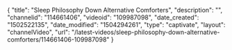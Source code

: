 {
    "title": "Sleep Philosophy Down Alternative Comforters",
    "description": "",
    "channelid": "114661406",
    "videoid": "109987098",
    "date_created": "1502522135",
    "date_modified": "1504294261",
    "type": "captivate",
    "layout": "channelVideo",
    "url": "\/latest-videos\/sleep-philosophy-down-alternative-comforters\/114661406-109987098"
}